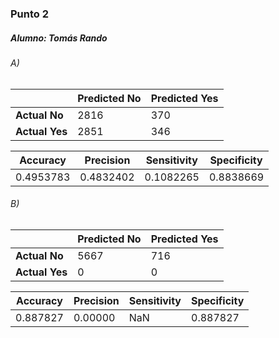 ### Punto 2
##### Alumno: Tomás Rando

###### A)
  |     | Predicted No | Predicted Yes |
  |-----|----------| ------------------|
  | **Actual No**   |   2816       | 370 |
  | **Actual Yes**   |   2851      | 346 |

  | Accuracy | Precision | Sensitivity | Specificity |
  |----------| -------- | --------- | ------
  | 0.4953783 | 0.4832402 | 0.1082265 | 0.8838669 |

###### B)
  |     | Predicted No | Predicted Yes |
  |-----|----------| ------------------|
  | **Actual No**   |   5667       | 716 |
  | **Actual Yes**   |   0      | 0 |

  | Accuracy | Precision | Sensitivity | Specificity |
  |----------| -------- | --------- | ------
  | 0.887827 | 0.00000 | NaN | 0.887827 |

  
